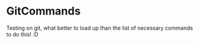 # GitCommands
Testing on git, what better to load up than the list of necessary commands to do this! :D
